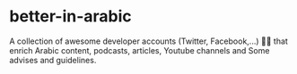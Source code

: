 # better-in-arabic
A collection of awesome developer accounts (Twitter, Facebook,...) 👨‍💻 that enrich Arabic content, podcasts, articles, Youtube channels and Some advises and guidelines.
